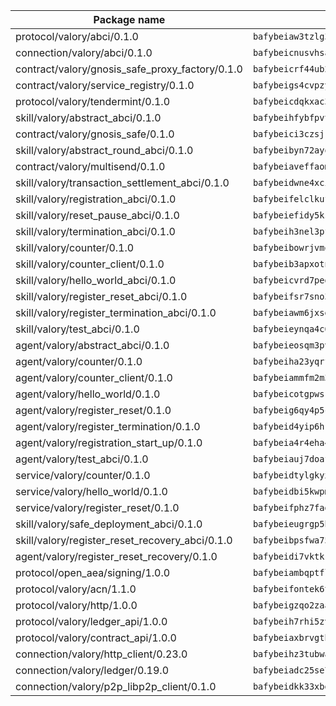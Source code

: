 | Package name                                                  | Package hash                                                  |
| ------------------------------------------------------------- | ------------------------------------------------------------- |
| protocol/valory/abci/0.1.0                                    | `bafybeiaw3tzlg3rkvnn5fcufblktmfwngmxugn4yo7pyjp76zz6aqtqcay` |
| connection/valory/abci/0.1.0                                  | `bafybeicnusvhsarnkoycrpngg4fpuqimwveuxya7uawf4qwxxtuo6vim3y` |
| contract/valory/gnosis_safe_proxy_factory/0.1.0               | `bafybeicrf44ub2kauwxan3zfbdmeqb2ae7xhftwucevr7q42bwho5oqcoa` |
| contract/valory/service_registry/0.1.0                        | `bafybeigs4cvpzyubnyw4cblgzqgkvrkrbpzsexxppcufxvssltxyx3ahua` |
| protocol/valory/tendermint/0.1.0                              | `bafybeicdqkxac3hxu3y46y3nqt73amor5c25sor7iazexqqfqo64oeolhe` |
| skill/valory/abstract_abci/0.1.0                              | `bafybeihfybfpvtzxvptiibbbywj676i5b7zhdvhw5mxfjtbseldvpcpdgi` |
| contract/valory/gnosis_safe/0.1.0                             | `bafybeici3czsjrkeby4j3cppb2syrvmo3fx7ivi2bw3acevo4fzrf7kbui` |
| skill/valory/abstract_round_abci/0.1.0                        | `bafybeibyn72ayqh7boppa27paem7x6mmhqnabsfjfhrd7hrixfwblywlwi` |
| contract/valory/multisend/0.1.0                               | `bafybeiaveffaomsnmsc5hx62o77u7ilma6eipox7m5lrwa56737ektva3i` |
| skill/valory/transaction_settlement_abci/0.1.0                | `bafybeidwne4xciehensse25heyi6xvxdhw3o2w65i22gjkw6l76twokqqy` |
| skill/valory/registration_abci/0.1.0                          | `bafybeifelclkufriebe7uzjlr2fxtdzaj65z263xknxas7qawqtw6vzkwq` |
| skill/valory/reset_pause_abci/0.1.0                           | `bafybeiefidy5kswgi7mjh3yjh3yi7fbovyrrhxpzsioqffver7komczscm` |
| skill/valory/termination_abci/0.1.0                           | `bafybeih3nel3pf3vpre36fcva6zpblthemgqlqyyl5r2jsr5sh54a6bcnq` |
| skill/valory/counter/0.1.0                                    | `bafybeibowrjvmq75jylnp7rn653xk4niufksdr4kseokwgzosoz3jflbvy` |
| skill/valory/counter_client/0.1.0                             | `bafybeib3apxotnry7gt6a5q2cesdobjlcb5bjqjuzwnp4f5naozbiyxvja` |
| skill/valory/hello_world_abci/0.1.0                           | `bafybeicvrd7pedisyafj5pruc2h6wky5q7shjqf43j3gz5urlr2vhwvxli` |
| skill/valory/register_reset_abci/0.1.0                        | `bafybeifsr7sno3cwobv3ns4uf7jjcnfjsezwrsap7nyvr54q5uxpgp4x2q` |
| skill/valory/register_termination_abci/0.1.0                  | `bafybeiawm6jxsgajlb5em5ihykrjw4m5emrfkltne2njwfn4f65w5m3sm4` |
| skill/valory/test_abci/0.1.0                                  | `bafybeieynqa4c6ctr2i45rs7nirhgl6mktzwts7oscrbrctuzylimivaxq` |
| agent/valory/abstract_abci/0.1.0                              | `bafybeieosqm3pvfel4fohn3mxmx4s533yf5trwesrurt4sxamfh2nklxza` |
| agent/valory/counter/0.1.0                                    | `bafybeiha23yqrf5rvctwl2nfohft6ipb5ez5thx6pygm2hwkhojopd57oa` |
| agent/valory/counter_client/0.1.0                             | `bafybeiammfm2m3xatutqrn6xxp7tty3bzynqjqwjjiygezvcrbbnrf62o4` |
| agent/valory/hello_world/0.1.0                                | `bafybeicotgpwskgby7tieqrtp3tykhd6rqla4hrna6srilpvftckkcvgya` |
| agent/valory/register_reset/0.1.0                             | `bafybeig6qy4p5chbqoldrdeg7wci2lvqz7vjataoaon52fk2tq75aksxg4` |
| agent/valory/register_termination/0.1.0                       | `bafybeid4yip6hkf52h7jm76wujf4i3cfxhgvwgzmgtiqzlukc5mxshhewe` |
| agent/valory/registration_start_up/0.1.0                      | `bafybeia4r4eha4dndi4vpkwm2zbwr6ftxs5nwthf4ezwk34wjyaam4dh2a` |
| agent/valory/test_abci/0.1.0                                  | `bafybeiauj7doaf2wc7gt4fes43dmu2uitcrbbdy4l2dxircu52tojo4kje` |
| service/valory/counter/0.1.0                                  | `bafybeidtylgkyxpa3n6slsb2nnvi7r3cebdjbelw57iml6xehqrrzxsxwq` |
| service/valory/hello_world/0.1.0                              | `bafybeidbi5kwpmh67e2fdbmgqartl6323pqwu4jbkkzohwrmyushvwtg3q` |
| service/valory/register_reset/0.1.0                           | `bafybeifphz7fad5ryeo54eiz74swlleyc2m56klsjbkszq4va3qntffuvy` |
| skill/valory/safe_deployment_abci/0.1.0                       | `bafybeieugrgp5hs3evseew7rvfhyumc5d3pb36ut2abxsnlb375sa62d34` |
| skill/valory/register_reset_recovery_abci/0.1.0               | `bafybeibpsfwa7522w7e4w4fgr5bqjq3ck6uw4qki2etr3yfsm6lmm7to34` |
| agent/valory/register_reset_recovery/0.1.0                    | `bafybeidi7vktkkhyyrk7xezaj6vha257rqfnn6zaawdsdf22nrdvdedaiq` |
| protocol/open_aea/signing/1.0.0                               | `bafybeiambqptflge33eemdhis2whik67hjplfnqwieoa6wblzlaf7vuo44` |
| protocol/valory/acn/1.1.0                                     | `bafybeifontek6tvaecatoauiule3j3id6xoktpjubvuqi3h2jkzqg7zh7a` |
| protocol/valory/http/1.0.0                                    | `bafybeigzqo2zaakcjtzzsm6dh4x73v72xg6ctk6muyp5uq5ueb7y34fbxy` |
| protocol/valory/ledger_api/1.0.0                              | `bafybeih7rhi5zvfvwakx5ifgxsz2cfipeecsh7bm3gnudjxtvhrygpcftq` |
| protocol/valory/contract_api/1.0.0                            | `bafybeiaxbrvgtbdrh4lslskuxyp4awyr4whcx3nqq5yrr6vimzsxg5dy64` |
| connection/valory/http_client/0.23.0                          | `bafybeihz3tubwado7j3wlivndzzuj3c6fdsp4ra5r3nqixn3ufawzo3wii` |
| connection/valory/ledger/0.19.0                               | `bafybeiadc25se7dgnn4mufztwpzdono4xsfs45qknzdqyi3gckn6ccuv44` |
| connection/valory/p2p_libp2p_client/0.1.0                     | `bafybeidkk33xbga54szmitk6uwsi3ef56hbbdbuasltqtiyki34hgfpnxa` |
